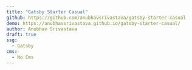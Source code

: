```yaml
---
title: "Gatsby Starter Casual"
github: https://github.com/anubhavsrivastava/gatsby-starter-casual
demo: https://anubhavsrivastava.github.io/gatsby-starter-casual/
author: Anubhav Srivastava
draft: true
ssg:
  - Gatsby
cms:
  - No Cms
---
```

